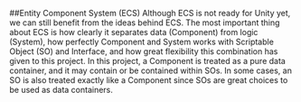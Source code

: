##Entity Component System (ECS)
	Although ECS is not ready for Unity yet, we can still benefit from the ideas behind ECS. The most important thing about ECS is how clearly it separates data (Component) from logic (System), how perfectly Component and System works with Scriptable Object (SO) and Interface, and how great flexibility this combination has given to this project.
	In this project, a Component is treated as a pure data container, and it may contain or be contained within SOs. In some cases, an SO is also treated exactly like a Component since SOs are great choices to be used as data containers. 
